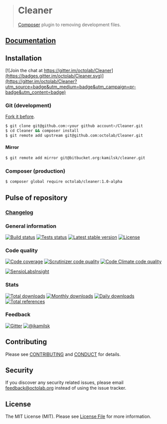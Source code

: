 > # Cleaner
>
> [Composer](https://getcomposer.org) plugin to removing development files.

## [Documentation](https://github.com/octolab/Cleaner/wiki)

## Installation

[![Join the chat at https://gitter.im/octolab/Cleaner](https://badges.gitter.im/octolab/Cleaner.svg)](https://gitter.im/octolab/Cleaner?utm_source=badge&utm_medium=badge&utm_campaign=pr-badge&utm_content=badge)

### Git (development)

[Fork it before](https://github.com/octolab/Cleaner/fork).

```bash
$ git clone git@github.com:<your github account>/Cleaner.git
$ cd Cleaner && composer install
$ git remote add upstream git@github.com:octolab/Cleaner.git
```

#### Mirror

```bash
$ git remote add mirror git@bitbucket.org:kamilsk/cleaner.git
```

### Composer (production)

```bash
$ composer global require octolab/cleaner:1.0-alpha
```

## Pulse of repository

### [Changelog](CHANGELOG.md)

### General information

[![Build status](https://travis-ci.org/octolab/Cleaner.svg?branch=master)](https://travis-ci.org/octolab/Cleaner)
[![Tests status](http://php-eye.com/badge/octolab/cleaner/tested.svg?branch=dev-master)](http://php-eye.com/package/octolab/cleaner)
[![Latest stable version](https://poser.pugx.org/octolab/cleaner/v/stable.png)](https://packagist.org/packages/octolab/cleaner)
[![License](https://poser.pugx.org/octolab/cleaner/license.png)](https://packagist.org/packages/octolab/cleaner)

### Code quality

[![Code coverage](https://scrutinizer-ci.com/g/octolab/Cleaner/badges/coverage.png?b=master)](https://scrutinizer-ci.com/g/octolab/Cleaner/?branch=master)
[![Scrutinizer code quality](https://scrutinizer-ci.com/g/octolab/Cleaner/badges/quality-score.png?b=master)](https://scrutinizer-ci.com/g/octolab/Cleaner/?branch=master)
[![Code Climate code quality](https://codeclimate.com/github/octolab/Cleaner/badges/gpa.svg)](https://codeclimate.com/github/octolab/Cleaner)

[![SensioLabsInsight](https://insight.sensiolabs.com/projects/99b52451-fe3f-49b3-9842-63254d7e7e34/big.png)](https://insight.sensiolabs.com/projects/99b52451-fe3f-49b3-9842-63254d7e7e34)

### Stats

[![Total downloads](https://poser.pugx.org/octolab/cleaner/downloads.png)](https://packagist.org/packages/octolab/cleaner)
[![Monthly downloads](https://poser.pugx.org/octolab/cleaner/d/monthly.png)](https://packagist.org/packages/octolab/cleaner)
[![Daily downloads](https://poser.pugx.org/octolab/cleaner/d/daily.png)](https://packagist.org/packages/octolab/cleaner)
[![Total references](https://www.versioneye.com/php/octolab:cleaner/reference_badge.svg)](https://www.versioneye.com/php/octolab:cleaner/references)

### Feedback

[![Gitter](https://badges.gitter.im/Join%20Chat.svg)](https://gitter.im/octolab/Cleaner)
[![@ikamilsk](https://img.shields.io/badge/author-%40ikamilsk-blue.svg)](https://twitter.com/ikamilsk)

## Contributing

Please see [CONTRIBUTING](CONTRIBUTING.md) and [CONDUCT](CONDUCT.md) for details.

## Security

If you discover any security related issues, please email feedback@octolab.org instead of using the issue tracker.

## License

The MIT License (MIT). Please see [License File](LICENSE.md) for more information.
